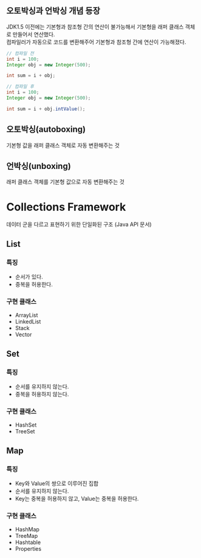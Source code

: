 ## 오토박싱과 언박싱 개념 등장
JDK1.5 이전에는 기본형과 참조형 간의 연산이 불가능해서 기본형을 래퍼 클래스 객체로 만들어서 연산했다.  
컴파일러가 자동으로 코드를 변환해주어 기본형과 참조형 간에 연산이 가능해졌다.

```Java
// 컴파일 전
int i = 100;
Integer obj = new Integer(500);

int sum = i + obj;
```

```Java
// 컴파일 후
int i = 100;
Integer obj = new Integer(500);

int sum = i + obj.intValue();
```

## 오토박싱(autoboxing)
기본형 값을 래퍼 클래스 객체로 자동 변환해주는 것

## 언박싱(unboxing)
래퍼 클래스 객체를 기본형 값으로 자동 변환해주는 것


# Collections Framework
데이터 군을 다르고 표현하기 위한 단일화된 구조 (Java API 문서)

## List
### 특징
- 순서가 있다.
- 중복을 허용한다.

### 구현 클래스
- ArrayList
- LinkedList
- Stack
- Vector


## Set
### 특징
- 순서를 유지하지 않는다.
- 중복을 허용하지 않는다.

### 구현 클래스
- HashSet
- TreeSet


## Map
### 특징
- Key와 Value의 쌍으로 이루어진 집합
- 순서를 유지하지 않는다.
- Key는 중복을 허용하지 않고, Value는 중복을 허용한다.

### 구현 클래스
- HashMap
- TreeMap
- Hashtable
- Properties
